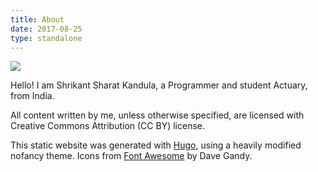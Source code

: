 ```yaml
---
title: About
date: 2017-08-25
type: standalone
---
```


<img src="/images/shrikant-sharat-kandula.jpg" class=profile>

Hello! I am Shrikant Sharat Kandula, a Programmer and student Actuary, from India.

All content written by me, unless otherwise specified, are licensed with Creative Commons
Attribution (CC BY) license.

This static website was generated with [Hugo](https://gohugo.io), using a heavily modified nofancy
theme. Icons from [Font Awesome](http://fontawesome.io) by Dave Gandy.

